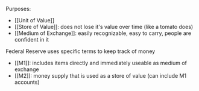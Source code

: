 
Purposes:
- [[Unit of Value]]
- [[Store of Value]]: does not lose it's value over time (like a tomato does)
- [[Medium of Exchange]]: easily recognizable, easy to carry, people are confident in it


Federal Reserve uses specific terms to keep track of money
- [[M1]]: includes items directly and immediately useable as medium of exchange
- [[M2]]: money supply that is used as a store of value (can include M1 accounts)




